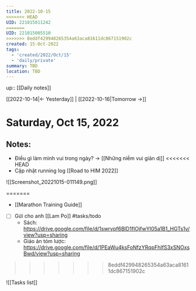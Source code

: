 ```yaml
---
title: 2022-10-15
<<<<<<< HEAD
UID: 221015011242
=======
UID: 221015005510
>>>>>>> 8eddf429948265354a63aca81611dc867151902c
created: 15-Oct-2022
tags:
  - 'created/2022/Oct/15'
  - 'daily/private'
summary: TBD
location: TBD
---
```

up:: [[Daily notes]]

[[2022-10-14|<- Yesterday]] | [[2022-10-16|Tomorrow ->]]
# Saturday, Oct 15, 2022

## Notes:

- Điều gì làm mình vui trong ngày? -> [[Những niềm vui giản dị]]
<<<<<<< HEAD
- Cập nhật running log [[Road to HIM 2022]]


![[Screenshot_20221015-011149.png]]

=======

- [[Marathon Training Guide]]

- [ ] Gửi cho anh [[Lam Po]] #tasks/todo 
	- Sách: https://drive.google.com/file/d/1swrvpf6BlD1fIOjfwYI05a1B1_HGTs1v/view?usp=sharing
	- Giáo án tóm lược: https://drive.google.com/file/d/1PEaWu4ksFoNfzYRqpFhIfS3xSNOxsBwd/view?usp=sharing
>>>>>>> 8eddf429948265354a63aca81611dc867151902c

![[Tasks list]]

